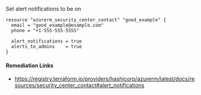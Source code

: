 
Set alert notifications to be on

```hcl
resource "azurerm_security_center_contact" "good_example" {
  email = "good_example@example.com"
  phone = "+1-555-555-5555"

  alert_notifications = true
  alerts_to_admins    = true
}
```

#### Remediation Links
 - https://registry.terraform.io/providers/hashicorp/azurerm/latest/docs/resources/security_center_contact#alert_notifications

